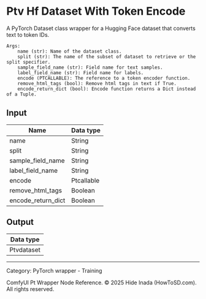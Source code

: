 # Ptv Hf Dataset With Token Encode
A PyTorch Dataset class wrapper for a Hugging Face dataset that converts text to token IDs.

    Args:  
        name (str): Name of the dataset class.  
        split (str): The name of the subset of dataset to retrieve or the split specifier.
        sample_field_name (str): Field name for text samples.
        label_field_name (str): Field name for labels.
        encode (PTCALLABLE): The reference to a token encoder function.
        remove_html_tags (bool): Remove html tags in text if True.
        encode_return_dict (bool): Encode function returns a Dict instead of a Tuple.

## Input
| Name | Data type |
|---|---|
| name | String |
| split | String |
| sample_field_name | String |
| label_field_name | String |
| encode | Ptcallable |
| remove_html_tags | Boolean |
| encode_return_dict | Boolean |

## Output
| Data type |
|---|
| Ptvdataset |

<HR>
Category: PyTorch wrapper - Training

ComfyUI Pt Wrapper Node Reference. © 2025 Hide Inada (HowToSD.com). All rights reserved.
